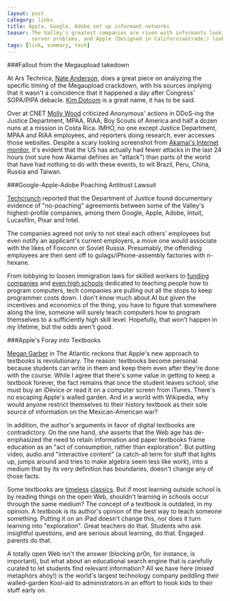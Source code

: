```yaml
---
layout: post
category: links
title: Apple, Google, Adobe set up informant networks
teaser: The Valley's greatest companies are riven with informants looking for defectors, Anonymous can be blamed for anyone's 
        server problems, and Apple (Designed in California&trade;) look to take kids' lunch money and give them shiny iPads.
tags: [link, summary, tech]
---
```


###Fallout from the Megaupload takedown

At Ars Technica, 
[Nate Anderson](http://arstechnica.com/tech-policy/news/2012/01/why-the-feds-smashed-megaupload.ars "Why the feds smashed Megaupload"), 
does a great piece on analyzing the specific timing of the Megaupload crackdown, with his sources implying that 
it wasn't a coincidence that it happened a day after Congress' SOPA/PIPA debacle.
[Kim Dotcom](http://en.wikipedia.org/wiki/Kim_Schmitz "Kim Dotcom") is a great name, it has to be said. 

Over at CNET 
[Molly Wood](http://news.cnet.com/8301-31322_3-57362437-256/anonymous-goes-nuclear-everybody-loses/ "Anonymous Megaupload")
criticized Anonymous' actions in DDoS-ing the Justice Department, MPAA, RIAA, Boy Scouts of America and half a dozen nuns
at a mission in Costa Rica. IMHO, no one except Justice Department, MPAA and RIAA employees, and reporters doing 
research, ever accesses those websites. Despite a scary looking screenshot from [Akamai's Internet monitor](http://www.akamai.com/html/technology/dataviz1.html, "Akamai Internet Monitor"), 
it's evident that the US has actually had fewer attacks in the last 24 hours (not sure how Akamai defines an "attack") than parts
of the world that have had nothing to do with these events, to wit Brazil, Peru, China, Russia and Taiwan.


###Google-Apple-Adobe Poaching Antitrust Lawsuit

[Techcrunch](http://techcrunch.com/2012/01/19/damning-evidence-emerges-in-google-apple-no-poach-antitrust-lawsuit/ "Google Apple Poaching")
reported that the Department of Justice found documentary evidence of "no-poaching" agreements between some of the Valley's
highest-profile companies, among them Google, Apple, Adobe, Intuit, Lucasfilm, Pixar and Intel. 

The companies agreed not only to not steal each others' employees but even notify an applicant's current employers,
a move one would associate with the likes of Foxconn or Soviet Russia. Presumably, the offending employees are then
sent off to gulags/iPhone-assembly factories with n-hexane. 

From lobbying to loosen immigration laws for skilled workers to [funding companies](http://www.codecademy.com/) and 
[even high schools](http://news.cnet.com/8301-13772_3-57358837-52/nyc-high-school-will-train-badly-needed-software-engineers/) 
dedicated to teaching people how to program computers, tech companies are pulling out all the stops to keep programmer 
costs down. I don't know much about AI but given the incentives and economics of the thing,
you have to figure that somewhere along the line, someone will surely teach computers how to program themselves 
to a sufficiently high skill level. Hopefully, that won't happen in my lifetime, but the odds aren't good.

###Apple's Foray into Textbooks

[Megan Garber](http://www.theatlantic.com/technology/archive/2012/01/a-brief-history-of-textbooks-or-why-apples-new-textbook-experience-is-actually-revolutionary/251662/)
in The Atlantic reckons that Apple's new approach to textbooks is revolutionary. The reason: textbooks become personal
because students can write in them and keep them even after they're done with the course. While I agree that there's
some value in getting to keep a textbook forever, the fact remains that once the student leaves school, she must buy an iDevice or read it on a computer screen from iTunes. There's no escaping Apple's walled garden. And in a world with Wikipedia, why would anyone restrict themselves to their history textbook as their sole source of information on
the Mexican-American war?

In addition, the author's arguments in favor of digital textbooks are contradictory. On the one hand, she asserts that
the Web age has de-emphasized the need to retain information and paper textbooks frame education as an 
"act of consumption, rather than exploration". But putting video, audio and "interactive content" (a catch-all term 
for stuff that lights up, jumps around and tries to make algebra seem less like work), into a medium that by its 
very definition has boundaries, doesn't change any of those facts.

Some textbooks are [timeless](http://www.amazon.com/Computer-Networks-5th-Andrew-Tanenbaum/dp/0132126958) 
[classics](http://www.amazon.com/Modern-Operating-Systems-Andrew-Tanenbaum/dp/0136006639/ref=ntt_at_ep_dpt_1). But if
most learning outside school is by reading things on the open Web, shouldn't learning in schools occur through the same 
medium? The concept of a textbook is outdated, in my opinion. A textbook is its author's opinion of the best way to teach 
someone something. Putting it on an iPad doesn't change this, nor does it turn learning into "exploration". 
Great teachers do that. Students who ask insightful questions, and are serious about learning, do that.
Engaged parents do that. 

A totally open Web isn't the answer (blocking pr0n, for instance, is important), but what about an educational
search engine that is carefully curated to let students find relevant information? All we have here (mixed metaphors ahoy!) 
is the world's largest technology company peddling their walled-garden Kool-aid to administrators in an effort 
to hook kids to their stuff early on.  
